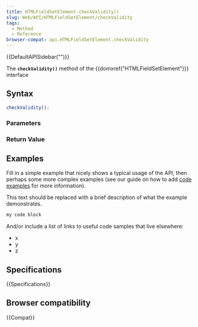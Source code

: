 ```yaml
---
title: HTMLFieldSetElement.checkValidity()
slug: Web/API/HTMLFieldSetElement/checkValidity
tags:
  - Method
  - Reference
browser-compat: api.HTMLFieldSetElement.checkValidity
---
```

{{DefaultAPISidebar("")}}

The **`checkValidity()`** method of the {{domxref("HTMLFieldSetElement")}} interface 

## Syntax

```js
checkValidity();
```

### Parameters



### Return Value



## Examples

Fill in a simple example that nicely shows a typical usage of the API, then perhaps some more complex examples (see our guide on how to add [code examples](/en-US/docs/MDN/Contribute/Structures/Code_examples) for more information).

This text should be replaced with a brief description of what the example demonstrates.

```js
my code block
```

And/or include a list of links to useful code samples that live elsewhere:

*   x
*   y
*   z

## Specifications

{{Specifications}}

## Browser compatibility

{{Compat}}

